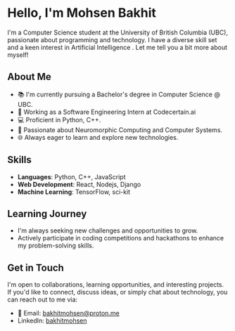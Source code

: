 # Hello, I'm Mohsen Bakhit

I'm a Computer Science student at the University of British Columbia (UBC), passionate about programming and technology. I have a diverse skill set and a keen interest in Artificial Intelligence . Let me tell you a bit more about myself!

## About Me

- 📚 I'm currently pursuing a Bachelor's degree in Computer Science @ UBC.
- 👔 Working as a Software Engineering Intern at Codecertain.ai
- 💻 Proficient in Python, C++.
- 🤖 Passionate about Neuromorphic Computing and Computer Systems.
- 🌐 Always eager to learn and explore new technologies.

## Skills

- **Languages**: Python, C++, JavaScript
- **Web Development**: React, Nodejs, Django
- **Machine Learning**: TensorFlow, sci-kit


## Learning Journey

- I'm always seeking new challenges and opportunities to grow.
- Actively participate in coding competitions and hackathons to enhance my problem-solving skills.

## Get in Touch

I'm open to collaborations, learning opportunities, and interesting projects. If you'd like to connect, discuss ideas, or simply chat about technology, you can reach out to me via:

- 📧 Email: bakhitmohsen@proton.me
- LinkedIn: [bakhitmohsen](https://linkedin.com/in/bakhitmohsen)
